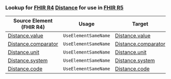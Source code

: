 ### Lookup for [FHIR R4](https://hl7.org/fhir/R4/) [Distance](https://hl7.org/fhir/R4/Distance.html) for use in [FHIR R5](https://hl7.org/fhir/R5/)

| Source Element (FHIR R4) | Usage | Target |
| -------------- | ----- | ------ |
| [Distance.value](https://hl7.org/fhir/R4/Distance.html#resource) | `UseElementSameName` | [Distance.value](https://hl7.org/fhir/R5/Distance.html#resource) |
| [Distance.comparator](https://hl7.org/fhir/R4/Distance.html#resource) | `UseElementSameName` | [Distance.comparator](https://hl7.org/fhir/R5/Distance.html#resource) |
| [Distance.unit](https://hl7.org/fhir/R4/Distance.html#resource) | `UseElementSameName` | [Distance.unit](https://hl7.org/fhir/R5/Distance.html#resource) |
| [Distance.system](https://hl7.org/fhir/R4/Distance.html#resource) | `UseElementSameName` | [Distance.system](https://hl7.org/fhir/R5/Distance.html#resource) |
| [Distance.code](https://hl7.org/fhir/R4/Distance.html#resource) | `UseElementSameName` | [Distance.code](https://hl7.org/fhir/R5/Distance.html#resource) |
